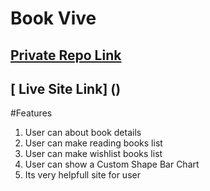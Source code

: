 # Book Vive

## [ Private Repo Link](https://github.com/programming-hero-web-course-4/b9a8-book-vibe-rebahaider)

## [ Live Site Link] ()

#Features
1. User can about book details
2. User can make reading books list
3. User can make wishlist books list
4. User can show a  Custom Shape Bar Chart
5. Its very helpfull site for user
